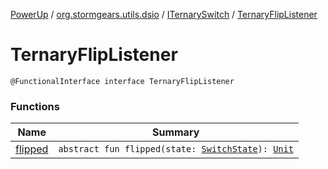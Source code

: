 [PowerUp](../../../index.md) / [org.stormgears.utils.dsio](../../index.md) / [ITernarySwitch](../index.md) / [TernaryFlipListener](./index.md)

# TernaryFlipListener

`@FunctionalInterface interface TernaryFlipListener`

### Functions

| Name | Summary |
|---|---|
| [flipped](flipped.md) | `abstract fun flipped(state: `[`SwitchState`](../-switch-state/index.md)`): `[`Unit`](https://kotlinlang.org/api/latest/jvm/stdlib/kotlin/-unit/index.html) |
